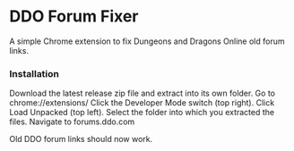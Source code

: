 # DDO Forum Fixer
A simple Chrome extension to fix Dungeons and Dragons Online old forum links.

### Installation
Download the latest release zip file and extract into its own folder.
Go to chrome://extensions/
Click the Developer Mode switch (top right).
Click Load Unpacked (top left).
Select the folder into which you extracted the files.
Navigate to forums.ddo.com

Old DDO forum links should now work.
